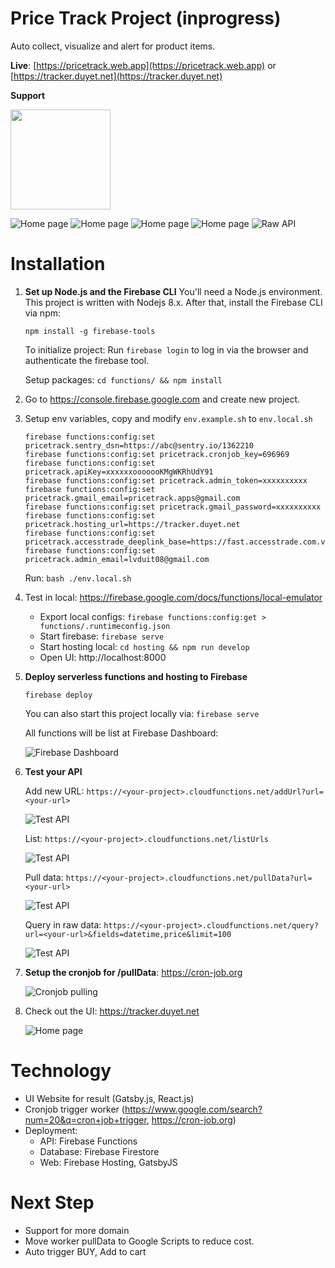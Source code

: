 # Price Track Project (inprogress)

Auto collect, visualize and alert for product items.

**Live**: [https://pricetrack.web.app](https://pricetrack.web.app) or [https://tracker.duyet.net](https://tracker.duyet.net)

**Support**

<a href="https://s.duyet.net/r/patreon"><img src="https://c5.patreon.com/external/logo/become_a_patron_button@2x.png" width="160"></a>

![Home page](.screenshot/screenshot-home.png)
![Home page](.screenshot/screenshot-detail.png)
![Home page](.screenshot/screenshot-cashback.png)
![Home page](.screenshot/screenshot-about.png)
![Raw API](.screenshot/intro-raw-api.png)


# Installation

1. **Set up Node.js and the Firebase CLI**
	You'll need a Node.js environment. This project is written with Nodejs 8.x.
	After that, install the Firebase CLI via npm:

	```
	npm install -g firebase-tools
	```

	To initialize project: Run `firebase login` to log in via the browser and authenticate the firebase tool.

	Setup packages: `cd functions/ && npm install`

2. Go to https://console.firebase.google.com and create new project.

3. Setup env variables, copy and modify `env.example.sh` to `env.local.sh`
	```
	firebase functions:config:set pricetrack.sentry_dsn=https://abc@sentry.io/1362210
	firebase functions:config:set pricetrack.cronjob_key=696969
	firebase functions:config:set pricetrack.apiKey=xxxxxxooooooKMgWKRhUdY91
	firebase functions:config:set pricetrack.admin_token=xxxxxxxxxx
	firebase functions:config:set pricetrack.gmail_email=pricetrack.apps@gmail.com
	firebase functions:config:set pricetrack.gmail_password=xxxxxxxxxx
	firebase functions:config:set pricetrack.hosting_url=https://tracker.duyet.net
	firebase functions:config:set pricetrack.accesstrade_deeplink_base=https://fast.accesstrade.com.vn/deep_link/4557459014401077484
	firebase functions:config:set pricetrack.admin_email=lvduit08@gmail.com
	```

	Run: `bash ./env.local.sh`

3. Test in local: https://firebase.google.com/docs/functions/local-emulator
	- Export local configs: `firebase functions:config:get > functions/.runtimeconfig.json`
	- Start firebase: `firebase serve`
	- Start hosting local: `cd hosting && npm run develop`
	- Open UI: http://localhost:8000

4. **Deploy serverless functions and hosting to Firebase**
	```
	firebase deploy
	```

	You can also start this project locally via: `firebase serve`

	All functions will be list at Firebase Dashboard:

	![Firebase Dashboard](.screenshot/setup-dashboard-functions.png)

5. **Test your API**
	
	Add new URL: `https://<your-project>.cloudfunctions.net/addUrl?url=<your-url>`

	![Test API](.screenshot/setup-test-1.png)

	List: `https://<your-project>.cloudfunctions.net/listUrls`

	![Test API](.screenshot/setup-test-2.png)

	Pull data: `https://<your-project>.cloudfunctions.net/pullData?url=<your-url>`

	![Test API](.screenshot/setup-test-3.png)

	Query in raw data: `https://<your-project>.cloudfunctions.net/query?url=<your-url>&fields=datetime,price&limit=100`

	![Test API](.screenshot/setup-test-4.png)


6. **Setup the cronjob for /pullData**: https://cron-job.org

	![Cronjob pulling](.screenshot/setup-cronjob.png)


7. Check out the UI: https://tracker.duyet.net

	![Home page](.screenshot/screenshot-home.png)

# Technology

- UI Website for result (Gatsby.js, React.js)
- Cronjob trigger worker (https://www.google.com/search?num=20&q=cron+job+trigger, https://cron-job.org)
- Deployment:
	+ API: Firebase Functions
	+ Database: Firebase Firestore
	+ Web: Firebase Hosting, GatsbyJS

# Next Step

- Support for more domain
- Move worker pullData to Google Scripts to reduce cost.
- Auto trigger BUY, Add to cart
